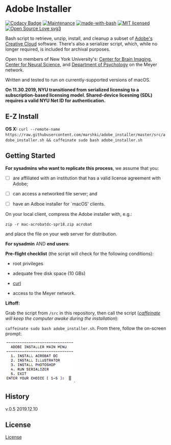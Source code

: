 # Adobe Installer

[![Codacy Badge](https://api.codacy.com/project/badge/Grade/a9aa65d594984faa8aaab18c93ba71e9)](https://www.codacy.com/app/marshki/adobe_installer?utm_source=github.com&amp;utm_medium=referral&amp;utm_content=marshki/adobe_installer&amp;utm_campaign=Badge_Grade)
[![Maintenance](https://img.shields.io/badge/Maintained%3F-yes-green.svg)](https://GitHub.com/Naereen/StrapDown.js/graphs/commit-activity)
[![made-with-bash](https://img.shields.io/badge/Made%20with-Bash-1f425f.svg)](https://www.gnu.org/software/bash/)
[![MIT licensed](https://img.shields.io/badge/license-MIT-blue.svg)](https://raw.githubusercontent.com/hyperium/hyper/master/LICENSE)
[![Open Source Love svg3](https://badges.frapsoft.com/os/v3/open-source.svg?v=103)](https://github.com/ellerbrock/open-source-badges/) 

Bash script to retrieve, unzip, install, and cleanup a subset of [Adobe's Creative Cloud](https://www.adobe.com/creativecloud.html?promoid=NGWGRLB2&mv=other) software. There's also a serializer script, which, while no longer required, is included for archival purposes.

Open to members of New York University's: [Center for Brain Imaging](http://cbi.nyu.edu), [Center for Neural Science](http://www.cns.nyu.edu), 
and [Department of Psychology](http://www.psych.nyu.edu/psychology.html) on the Meyer network. 

Written and tested to run on currently-supported versions of macOS. 

**On 11.30.2019, NYU transitioned from serialized licensing to a subscription-based licensing model. 
Shared-device licesning (SDL) requires a valid NYU Net ID for authentication.**

## E-Z Install
**OS X:** 
`curl --remote-name https://raw.githubusercontent.com/marshki/adobe_installer/master/src/adobe_installer.sh && caffeinate sudo bash adobe_installer.sh` 

## Getting Started 

**For sysadmins who want to replicate this process**, we assume that you: 

- [ ] are affiliated with an institution that has a valid license agreement with Adobe; 

- [ ] can access a networked file server; and 

- [ ] have an Adboe installer for `macOS' clients.

On your local client, compress the Adobe installer with, e.g.: 

`zip -r mac-acrobatdc-spr18.zip acrobat`

and place the file on your web server for distribution.

**For sysadmin** AND **end users**: 

__Pre-flight checklist__ (the script will check for the following conditions): 

  * root privileges  

  * adequate free disk space (10 GBs)

  * [curl](https://curl.haxx.se/docs/manpage.html)

  * access to the Meyer network.  

__Liftoff:__

Grab the script from `/src` in this repository, then call the script (*[caffeinate](https://ss64.com/osx/caffeinate.html) will keep the computer awake during the installation*): 

`caffeinate sudo bash adobe_installer.sh`. From there, follow the on-screen prompt: 

![ALT text](https://github.com/marshki/adobe_installer/blob/master/docs/adobe_install_menu.png "menu"). 

## History 
v.0.5 2019.12.10

## License 
[License](https://github.com/marshki/adobe_installer/blob/master/LICENSE)
